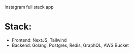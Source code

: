 Instagram full stack app

# Stack:

- Frontend: NextJS, Tailwind
- Backend: Golang, Postgres, Redis, GraphQL, AWS Bucket
